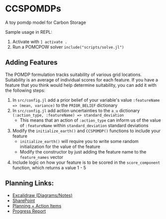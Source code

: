 # CCSPOMDPs
A toy pomdp model for Carbon Storage

Sample usage in REPL:
1. Activate with `] activate .`
2. Run a POMCPOW solver `include("scripts/solve.jl")`

## Adding Features
The POMDP formulation tracks suitability of various grid locations.
Suitability is an average of individual scores for each feature. If you have a feature that
you think would help determine suitability, you can add it with the following steps:

1. In `src/config.jl` add a prior belief of your variable's value `:featureName => (mean, variance)` to the `PRIOR_BELIEF` dictionary
2. In `src/config.jl` add action uncertainties to the `a_u` dictionary `(:action_type, :featureName) => standard_deviation`
    - This means that an action of `:action_type` can inform us of the value of `:featureName` within `standard_deviation` standard deviations
3. Modify the `initialize_earth()` and `CCSPOMDP()` functions to include your feature
    - `initialize_earth()` will require you to write some random initialization for the value of the feature
    - Modify the constructor by just adding the feature name to the `feature_names` vector
4. Include logic on how your feature is to be scored in the `score_component` function, which returns a value 1 - 5

## Planning Links:

* [Excalidraw (Diagrams/Notes)](https://excalidraw.com/#room=65e09668145b6e26a00d,aS3dwF5gtJ-8MrwrZVKVsA)
* [SharePoint](https://office365stanford-my.sharepoint.com/personal/ariefm_stanford_edu/_layouts/15/onedrive.aspx?id=%2Fpersonal%2Fariefm%5Fstanford%5Fedu%2FDocuments%2FCGS%2DIntelligentData)
* [Planning + Action Items](https://docs.google.com/spreadsheets/d/1GVO2x4Y90s34S1VQMhuLiEPM-HxtHcT1YsQcQBFKgtk/edit?usp=sharing)
* [Progress Report](https://www.overleaf.com/7766495499gddrxnzyhmcg#ddcb23)